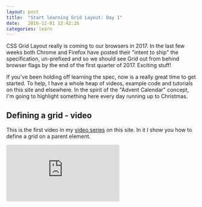 ```yaml
---
layout: post
title:  "Start learning Grid Layout: Day 1"
date:   2016-12-01 12:42:26
categories: learn
---
```


CSS Grid Layout really is coming to our browsers in 2017. In the last few weeks both Chrome and Firefox have posted their "intent to ship" the specification, un-prefixed and so we should see Grid out from behind browser flags by the end of the first quarter of 2017. Exciting stuff!

If you've been holding off learning the spec, now is a really great time to get started. To help, I have a whole heap of videos, example code and tutorials on this site and elsewhere. In the spirit of the "Advent Calendar" concept, I'm going to highlight something here every day running up to Christmas.

## Defining a grid - video

This is the first video in my [video series](/video) on this site. In it I show you how to define a grid on a parent element.

<div class="embed-container">
<iframe src="https://www.youtube.com/embed/Dz9BzY21Zks?showinfo=0" frameborder="0" allowfullscreen></iframe>
</div>
